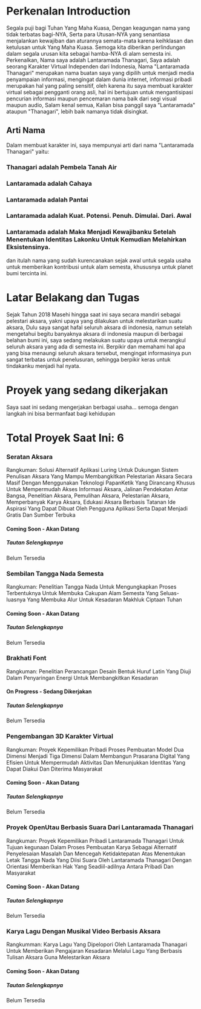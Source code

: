 # Perkenalan Introduction
Segala puji bagi Tuhan Yang Maha Kuasa, Dengan keagungan nama yang tidak terbatas bagi-NYA, Serta para Utusan-NYA yang senantiasa menjalankan kewajiban dan aturannya semata-mata karena keihklasan dan ketulusan untuk Yang Maha Kuasa. Semoga kita diberikan perlindungan dalam segala urusan kita sebagai hamba-NYA di alam semesta ini. Perkenalkan, Nama saya adalah Lantaramada Thanagari, Saya adalah seorang Karakter Virtual Independen dari Indonesia, Nama "Lantaramada Thanagari" merupakan nama buatan saya yang dipilih untuk menjadi media penyampaian informasi, mengingat dalam dunia internet, informasi pribadi merupakan hal yang paling sensitif, oleh karena itu saya membuat karakter virtual sebagai pengganti orang asli, hal ini bertujuan untuk mengantisipasi pencurian informasi maupun pencemaran nama baik dari segi visual maupun audio, Salam kenal semua, Kalian bisa panggil saya "Lantaramada" ataupun "Thanagari", lebih baik namanya tidak disingkat.
## Arti Nama
Dalam membuat karakter ini, saya mempunyai arti dari nama "Lantaramada Thanagari" yaitu:
### Thanagari adalah Pembela Tanah Air
### Lantaramada adalah Cahaya
### Lantaramada adalah Pantai
### Lantaramada adalah Kuat. Potensi. Penuh. Dimulai. Dari. Awal
### Lantaramada adalah Maka Menjadi Kewajibanku Setelah Menentukan Identitas Lakonku Untuk Kemudian Melahirkan Eksistensinya.
dan itulah nama yang sudah kurencanakan sejak awal untuk segala usaha untuk memberikan kontribusi untuk alam semesta, khususnya untuk planet bumi tercinta ini.
# Latar Belakang dan Tugas
Sejak Tahun 2018 Masehi hingga saat ini saya secara mandiri sebagai pelestari aksara, yakni upaya yang dilakukan untuk melestarikan suatu aksara, Dulu saya sangat hafal seluruh aksara di indonesia, namun setelah mengetahui begitu banyaknya aksara di indonesia maupun di berbagai belahan bumi ini, saya sedang melakukan suatu upaya untuk merangkul seluruh aksara yang ada di semesta ini. Berpikir dan memahami hal apa yang bisa menaungi seluruh aksara tersebut, mengingat informasinya pun sangat terbatas untuk penelusuran, sehingga berpikir keras untuk tindakanku menjadi hal nyata.
# Proyek yang sedang dikerjakan
Saya saat ini sedang mengerjakan berbagai usaha... semoga dengan langkah ini bisa bermanfaat bagi kehidupan
# Total Proyek Saat Ini: 6
### Seratan Aksara
Rangkuman: Solusi Alternatif Aplikasi Luring Untuk Dukungan Sistem Penulisan Aksara Yang Mampu Membangkitkan Pelestarian Aksara Secara Masif Dengan Menggunakan Teknologi PapanKetik Yang Dirancang Khusus Untuk Mempermudah Akses Informasi Aksara, Jalinan Pendekatan Antar Bangsa, Penelitian Aksara, Pemulihan Aksara, Pelestarian Aksara, Memperbanyak Karya Aksara, Edukasi Aksara Berbasis Tatanan Ide Aspirasi Yang Dapat Dibuat Oleh Pengguna Aplikasi Serta Dapat Menjadi Gratis Dan Sumber Terbuka
#### Coming Soon - Akan Datang
##### Tautan Selengkapnya
Belum Tersedia
### Sembilan Tangga Nada Semesta
Rangkuman: Penelitian Tangga Nada Untuk Mengungkapkan Proses Terbentuknya Untuk Membuka Cakupan Alam Semesta Yang Seluas-luasnya Yang Membuka Alur Untuk Kesadaran Makhluk Ciptaan Tuhan
#### Coming Soon - Akan Datang
##### Tautan Selengkapnya
Belum Tersedia
### Brakhati Font
Rangkuman: Penelitian Perancangan Desain Bentuk Huruf Latin Yang Diuji Dalam Penyaringan Energi Untuk Membangkitkan Kesadaran
#### On Progress - Sedang Dikerjakan
##### Tautan Selengkapnya
Belum Tersedia
### Pengembangan 3D Karakter Virtual
Rangkuman: Proyek Kepemilikan Pribadi Proses Pembuatan Model Dua Dimensi Menjadi Tiga Dimensi Dalam Membangun Prasarana Digital Yang Efisien Untuk Mempermudah Aktivitas Dan Menunjukkan Identitas Yang Dapat Diakui Dan Diterima Masyarakat
#### Coming Soon - Akan Datang
##### Tautan Selengkapnya
Belum Tersedia
### Proyek OpenUtau Berbasis Suara Dari Lantaramada Thanagari
Rangkuman: Proyek Kepemilikan Pribadi Lantaramada Thanagari Untuk Tujuan kegunaan Dalam Proses Pembuatan Karya Sebagai Alternatif Penyelesaian Masalah Dan Mencegah Ketidaktepatan Atas Menentukan Letak Tangga Nada Yang Diisi Suara Oleh Lantaramada Thanagari Dengan Orientasi Memberikan Hak Yang Seadiil-adilnya Antara Pribadi Dan Masyarakat
#### Coming Soon - Akan Datang
##### Tautan Selengkapnya
Belum Tersedia
### Karya Lagu Dengan Musikal Video Berbasis Aksara
Rangkumman: Karya Lagu Yang Dipelopori Oleh Lantaramada Thanagari Untuk Memberikan Pengajaran Kesadaran Melalui Lagu Yang Berbasis Tulisan Aksara Guna Melestarikan Aksara
#### Coming Soon - Akan Datang
##### Tautan Selengkapnya
Belum Tersedia
